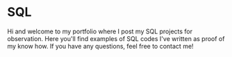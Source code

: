 # SQL
Hi and welcome to my portfolio where I post my SQL projects for observation. Here you'll find examples of SQL codes I've written as proof of my know how. If you have any questions, feel free to contact me!
